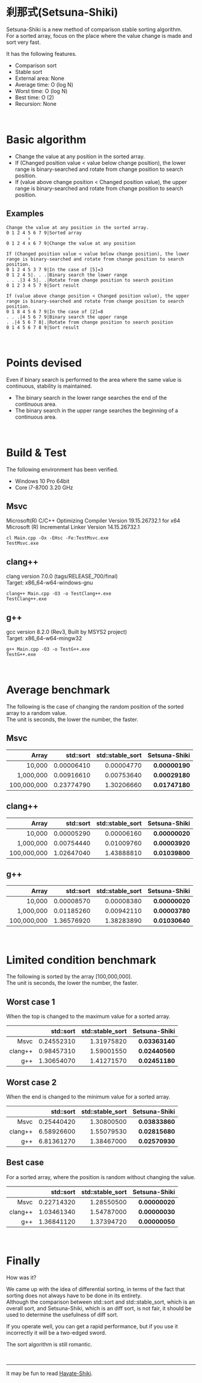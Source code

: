 # 刹那式(Setsuna-Shiki)
Setsuna-Shiki is a new method of comparison stable sorting algorithm.  
For a sorted array, focus on the place where the value change is made and sort very fast.  

It has the following features.  
* Comparison sort
* Stable sort
* External area: None
* Average time: O (log N)
* Worst time: O (log N)
* Best time: O (2)
* Recursion: None

<br>

# Basic algorithm
* Change the value at any position in the sorted array.
* If (Changed position value < value below change position), the lower range is binary-searched and rotate from change position to search position.
* If (value above change position < Changed position value), the upper range is binary-searched and rotate from change position to search position.

## Examples
~~~
Change the value at any position in the sorted array.
0 1 2 4 5 6 7 9|Sorted array
        ↓
0 1 2 4 x 6 7 9|Change the value at any position
~~~
~~~
If (Changed position value < value below change position), the lower range is binary-searched and rotate from change position to search position.
0 1 2 4 5 3 7 9|In the case of [5]=3
0 1 2 4 5|. . .|Binary search the lower range
. . .|3 4 5|. .|Rotate from change position to search position
0 1 2 3 4 5 7 9|Sort result
~~~
~~~
If (value above change position < Changed position value), the upper range is binary-searched and rotate from change position to search position.
0 1 8 4 5 6 7 9|In the case of [2]=8
. . .|4 5 6 7 9|Binary search the upper range
. .|4 5 6 7 8|.|Rotate from change position to search position
0 1 4 5 6 7 8 9|Sort result
~~~

<br>

# Points devised
Even if binary search is performed to the area where the same value is continuous, stability is maintained.  
* The binary search in the lower range searches the end of the continuous area.
* The binary search in the upper range searches the beginning of a continuous area.

<br>

# Build & Test
The following environment has been verified.  
* Windows 10 Pro 64bit
* Core i7-8700 3.20 GHz

## **Msvc**
Microsoft(R) C/C++ Optimizing Compiler Version 19.15.26732.1 for x64  
Microsoft (R) Incremental Linker Version 14.15.26732.1  
~~~
cl Main.cpp -Ox -EHsc -Fe:TestMsvc.exe
TestMsvc.exe
~~~

## **clang++**
clang version 7.0.0 (tags/RELEASE_700/final)  
Target: x86_64-w64-windows-gnu  
~~~
clang++ Main.cpp -O3 -o TestClang++.exe
TestClang++.exe
~~~

## **g++**
gcc version 8.2.0 (Rev3, Built by MSYS2 project)  
Target: x86_64-w64-mingw32  
~~~
g++ Main.cpp -O3 -o TestG++.exe
TestG++.exe
~~~

<br>

# Average benchmark
The following is the case of changing the random position of the sorted array to a random value.  
The unit is seconds, the lower the number, the faster.  

## **Msvc**
|Array|std::sort|std::stable_sort|Setsuna-Shiki|
|---:|---:|---:|---:|
|10,000|0.00006410|0.00004770|**0.00000190**|
|1,000,000|0.00916610|0.00753640|**0.00029180**|
|100,000,000|0.23774790|1.30206660|**0.01747180**|

## **clang++**
|Array|std::sort|std::stable_sort|Setsuna-Shiki|
|---:|---:|---:|---:|
|10,000|0.00005290|0.00006160|**0.00000020**|
|1,000,000|0.00754440|0.01009760|**0.00003920**|
|100,000,000|1.02647040|1.43888810|**0.01039800**|

## **g++**
|Array|std::sort|std::stable_sort|Setsuna-Shiki|
|---:|---:|---:|---:|
|10,000|0.00008570|0.00008380|**0.00000020**|
|1,000,000|0.01185260|0.00942110|**0.00003780**|
|100,000,000|1.36576920|1.38283890|**0.01030640**|

<br>

# Limited condition benchmark
The following is sorted by the array [100,000,000].  
The unit is seconds, the lower the number, the faster.  

## Worst case 1
When the top is changed to the maximum value for a sorted array.  

||std::sort|std::stable_sort|Setsuna-Shiki|
|---:|---:|---:|---:|
|Msvc|0.24552310|1.31975820|**0.03363140**|
|clang++|0.98457310|1.59001550|**0.02440560**|
|g++|1.30654070|1.41271570|**0.02451180**|

## Worst case 2
When the end is changed to the minimum value for a sorted array.  

||std::sort|std::stable_sort|Setsuna-Shiki|
|---:|---:|---:|---:|
|Msvc|0.25440420|1.30800500|**0.03833860**|
|clang++|6.58926600|1.55079530|**0.02815680**|
|g++|6.81361270|1.38467000|**0.02570930**|

## Best case
For a sorted array, where the position is random without changing the value.  

||std::sort|std::stable_sort|Setsuna-Shiki|
|---:|---:|---:|---:|
|Msvc|0.22714320|1.28550500|**0.00000020**|
|clang++|1.03461340|1.54787000|**0.00000030**|
|g++|1.36841120|1.37394720|**0.00000050**|


<br>

# Finally
How was it?  

We came up with the idea of ​​differential sorting, in terms of the fact that sorting does not always have to be done in its entirety.  
Although the comparison between std::sort and std::stable_sort, which is an overall sort, and Setsuna-Shiki, which is an diff sort, is not fair, it should be used to determine the usefulness of diff sort.  

If you operate well, you can get a rapid performance, but if you use it incorrectly it will be a two-edged sword.  

The sort algorithm is still romantic.  

<br>

---
It may be fun to read [Hayate-Shiki](https://github.com/EmuraDaisuke/SortingAlgorithm.HayateShiki).
